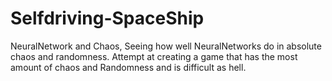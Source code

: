 # Selfdriving-SpaceShip
NeuralNetwork and Chaos, Seeing how well NeuralNetworks do in absolute chaos and randomness.
Attempt at creating a game that has the most amount of chaos and Randomness and is difficult as hell.
